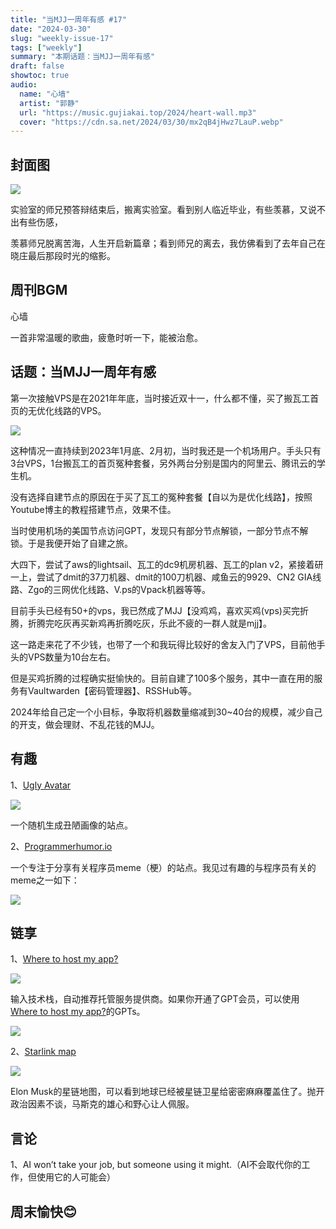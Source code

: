 ```yaml
---
title: "当MJJ一周年有感 #17"
date: "2024-03-30"
slug: "weekly-issue-17"
tags: ["weekly"]
summary: "本期话题：当MJJ一周年有感"
draft: false
showtoc: true
audio:
  name: "心墙"
  artist: "郭静"
  url: "https://music.gujiakai.top/2024/heart-wall.mp3"
  cover: "https://cdn.sa.net/2024/03/30/mx2qB4jHwz7LauP.webp"
---
```


## 封面图

![](https://cdn.sa.net/2024/03/30/UrtBANTC8VoDc9O.webp)

实验室的师兄预答辩结束后，搬离实验室。看到别人临近毕业，有些羡慕，又说不出有些伤感，

羡慕师兄脱离苦海，人生开启新篇章；看到师兄的离去，我仿佛看到了去年自己在晓庄最后那段时光的缩影。

## 周刊BGM

心墙

<div id="aplayer"></div>

一首非常温暖的歌曲，疲惫时听一下，能被治愈。

## 话题：当MJJ一周年有感

第一次接触VPS是在2021年年底，当时接近双十一，什么都不懂，买了搬瓦工首页的无优化线路的VPS。

![](https://cdn.sa.net/2024/03/30/bkXTeWVPUtOarpR.webp)

这种情况一直持续到2023年1月底、2月初，当时我还是一个机场用户。手头只有3台VPS，1台搬瓦工的首页冤种套餐，另外两台分别是国内的阿里云、腾讯云的学生机。

没有选择自建节点的原因在于买了瓦工的冤种套餐【自以为是优化线路】，按照Youtube博主的教程搭建节点，效果不佳。

当时使用机场的美国节点访问GPT，发现只有部分节点解锁，一部分节点不解锁。于是我便开始了自建之旅。

大四下，尝试了aws的lightsail、瓦工的dc9机房机器、瓦工的plan v2，紧接着研一上，尝试了dmit的37刀机器、dmit的100刀机器、咸鱼云的9929、CN2 GIA线路、Zgo的三网优化线路、V.ps的Vpack机器等等。

目前手头已经有50+的vps，我已然成了MJJ【没鸡鸡，喜欢买鸡(vps)买完折腾，折腾完吃灰再买新鸡再折腾吃灰，乐此不疲的一群人就是mjj】。

这一路走来花了不少钱，也带了一个和我玩得比较好的舍友入门了VPS，目前他手头的VPS数量为10台左右。

但是买鸡折腾的过程确实挺愉快的。目前自建了100多个服务，其中一直在用的服务有Vaultwarden【密码管理器】、RSSHub等。

2024年给自己定一个小目标，争取将机器数量缩减到30~40台的规模，减少自己的开支，做会理财、不乱花钱的MJJ。

## 有趣

1、[Ugly Avatar](https://txstc55.github.io/ugly-avatar/)

![](https://cdn.sa.net/2024/03/30/XuZhTLFHBf9MvdG.webp)

一个随机生成丑陋画像的站点。

2、[Programmerhumor.io](https://programmerhumor.io)

一个专注于分享有关程序员meme（梗）的站点。我见过有趣的与程序员有关的meme之一如下：

![](https://cdn.sa.net/2024/03/30/PEjYscf4zhvgB6p.webp)


## 链享

1、[Where to host my app?](https://wheretohostmy.app/)

![](https://cdn.sa.net/2024/03/30/8PWnERz51ehcFpf.webp)

输入技术栈，自动推荐托管服务提供商。如果你开通了GPT会员，可以使用[Where to host my app?](https://chat.openai.com/g/g-KmtFkh4VU-where-to-host-my-app)的GPTs。

![](https://cdn.sa.net/2024/03/30/fDIhMvunq1EA8Js.webp)

2、[Starlink map](https://www.starlinkmap.org/)

![](https://cdn.sa.net/2024/03/30/xFgS3ubr6EDmXpv.webp)

Elon Musk的星链地图，可以看到地球已经被星链卫星给密密麻麻覆盖住了。抛开政治因素不谈，马斯克的雄心和野心让人佩服。

## 言论

1、AI won’t take your job, but someone using it might.（AI不会取代你的工作，但使用它的人可能会）

## 周末愉快😊